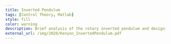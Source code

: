 ```yaml
---
title: Inverted Pendulum
tags: [Control Theory, Matlab]
style: fill
color: warning
description: Brief analysis of the rotary inverted pendulum and designing a stabilizing control law.
external_url: /img/2020/Kenyon_InvertedPendulum.pdf
---
```

